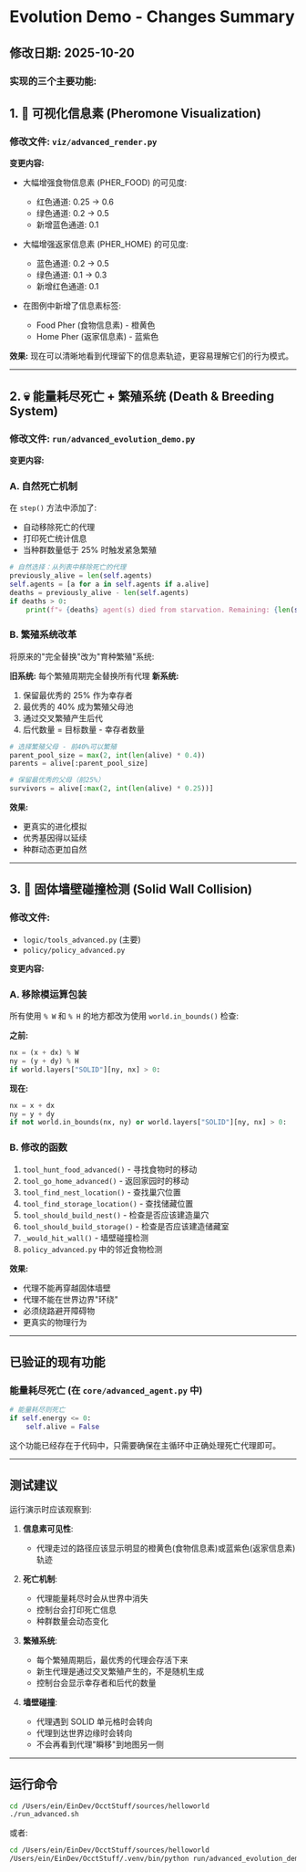 # Evolution Demo - Changes Summary

## 修改日期: 2025-10-20

### 实现的三个主要功能:

## 1. 🎨 可视化信息素 (Pheromone Visualization)

### 修改文件: `viz/advanced_render.py`

**变更内容:**
- 大幅增强食物信息素 (PHER_FOOD) 的可见度:
  - 红色通道: 0.25 → 0.6
  - 绿色通道: 0.2 → 0.5
  - 新增蓝色通道: 0.1
  
- 大幅增强返家信息素 (PHER_HOME) 的可见度:
  - 蓝色通道: 0.2 → 0.5
  - 绿色通道: 0.1 → 0.3
  - 新增红色通道: 0.1

- 在图例中新增了信息素标签:
  - Food Pher (食物信息素) - 橙黄色
  - Home Pher (返家信息素) - 蓝紫色

**效果:** 现在可以清晰地看到代理留下的信息素轨迹，更容易理解它们的行为模式。

---

## 2. 💀 能量耗尽死亡 + 繁殖系统 (Death & Breeding System)

### 修改文件: `run/advanced_evolution_demo.py`

**变更内容:**

### A. 自然死亡机制
在 `step()` 方法中添加了:
- 自动移除死亡的代理
- 打印死亡统计信息
- 当种群数量低于 25% 时触发紧急繁殖

```python
# 自然选择：从列表中移除死亡的代理
previously_alive = len(self.agents)
self.agents = [a for a in self.agents if a.alive]
deaths = previously_alive - len(self.agents)
if deaths > 0:
    print(f"💀 {deaths} agent(s) died from starvation. Remaining: {len(self.agents)}")
```

### B. 繁殖系统改革
将原来的"完全替换"改为"育种繁殖"系统:

**旧系统:** 每个繁殖周期完全替换所有代理
**新系统:** 
1. 保留最优秀的 25% 作为幸存者
2. 最优秀的 40% 成为繁殖父母池
3. 通过交叉繁殖产生后代
4. 后代数量 = 目标数量 - 幸存者数量

```python
# 选择繁殖父母 - 前40%可以繁殖
parent_pool_size = max(2, int(len(alive) * 0.4))
parents = alive[:parent_pool_size]

# 保留最优秀的父母（前25%）
survivors = alive[:max(2, int(len(alive) * 0.25))]
```

**效果:** 
- 更真实的进化模拟
- 优秀基因得以延续
- 种群动态更加自然

---

## 3. 🧱 固体墙壁碰撞检测 (Solid Wall Collision)

### 修改文件: 
- `logic/tools_advanced.py` (主要)
- `policy/policy_advanced.py`

**变更内容:**

### A. 移除模运算包装
所有使用 `% W` 和 `% H` 的地方都改为使用 `world.in_bounds()` 检查:

**之前:**
```python
nx = (x + dx) % W
ny = (y + dy) % H
if world.layers["SOLID"][ny, nx] > 0:
```

**现在:**
```python
nx = x + dx
ny = y + dy
if not world.in_bounds(nx, ny) or world.layers["SOLID"][ny, nx] > 0:
```

### B. 修改的函数
1. `tool_hunt_food_advanced()` - 寻找食物时的移动
2. `tool_go_home_advanced()` - 返回家园时的移动
3. `tool_find_nest_location()` - 查找巢穴位置
4. `tool_find_storage_location()` - 查找储藏位置
5. `tool_should_build_nest()` - 检查是否应该建造巢穴
6. `tool_should_build_storage()` - 检查是否应该建造储藏室
7. `_would_hit_wall()` - 墙壁碰撞检测
8. `policy_advanced.py` 中的邻近食物检测

**效果:**
- 代理不能再穿越固体墙壁
- 代理不能在世界边界"环绕"
- 必须绕路避开障碍物
- 更真实的物理行为

---

## 已验证的现有功能

### 能量耗尽死亡 (在 `core/advanced_agent.py` 中)
```python
# 能量耗尽则死亡
if self.energy <= 0:
    self.alive = False
```

这个功能已经存在于代码中，只需要确保在主循环中正确处理死亡代理即可。

---

## 测试建议

运行演示时应该观察到:

1. **信息素可见性**: 
   - 代理走过的路径应该显示明显的橙黄色(食物信息素)或蓝紫色(返家信息素)轨迹
   
2. **死亡机制**:
   - 代理能量耗尽时会从世界中消失
   - 控制台会打印死亡信息
   - 种群数量会动态变化

3. **繁殖系统**:
   - 每个繁殖周期后，最优秀的代理会存活下来
   - 新生代理是通过交叉繁殖产生的，不是随机生成
   - 控制台会显示幸存者和后代的数量

4. **墙壁碰撞**:
   - 代理遇到 SOLID 单元格时会转向
   - 代理到达世界边缘时会转向
   - 不会再看到代理"瞬移"到地图另一侧

---

## 运行命令

```bash
cd /Users/ein/EinDev/OcctStuff/sources/helloworld
./run_advanced.sh
```

或者:

```bash
cd /Users/ein/EinDev/OcctStuff/sources/helloworld
/Users/ein/EinDev/OcctStuff/.venv/bin/python run/advanced_evolution_demo.py
```
